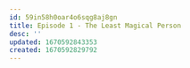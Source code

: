 ```yaml
---
id: 59in58h0oar4o6sqg8aj8gn
title: Episode 1 - The Least Magical Person
desc: ''
updated: 1670592843353
created: 1670592829792
---
```

